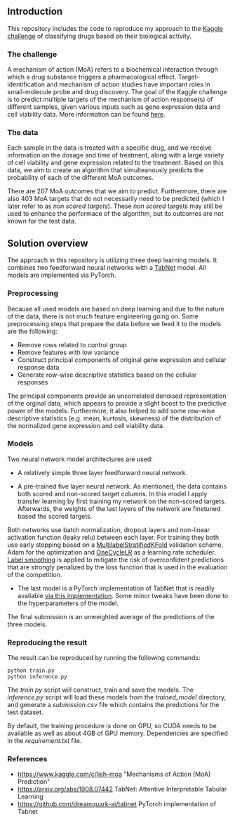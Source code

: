 ## Introduction

This repository includes the code to reproduce my approach to the  [Kaggle challenge](https://www.kaggle.com/c/lish-moa) of classifying drugs based on their biological activity.


### The challenge
A mechanism of action (MoA) refers to a biochemical interaction through which a drug substance triggers a pharmacological effect. Target-identification and mechanism of action studies have important roles in small-molecule probe and drug discovery. The goal of the Kaggle challenge is to predict multiple targets of the mechanism of action response(s) of different samples, given various inputs such as gene expression data and cell viability data. More information can be found [here](https://www.kaggle.com/c/lish-moa). 


### The data
Each sample in the data is treated with a specific drug, and we receive information on the dosage and time of treatment, along with a large variety of cell viability and gene expression related to the treatment. Based on this data, we aim to create an algorithm that simulteanously predicts the probability of each of the different MoA outcomes. 

There are 207 MoA outcomes that we aim to predict. Furthermore, there are also 403 MoA targets that do not necessarily need to be predicted (which I later refer to as *non scored targets*). These *non scored* targets may still be used to enhance the performace of the algorithm, but its outcomes are not known for the test data. 

## Solution overview

The approach in this repository is utilizing three deep learning models. It combines two feedforward neural networks with a 
[TabNet](https://arxiv.org/abs/1908.07442?utm_source=feedburner&utm_medium=feed&utm_campaign=Feed%253A+arxiv%252FQSXk+%2528ExcitingAds%2521+cs+updates+on+arXiv.org%2529) model. 
All models are implemented via PyTorch.

### Preprocessing

Because all used models are based on deep learning and due to the nature of the data, there is not much feature engineering going on. Some preprocessing steps that prepare the data before we feed it to the models are the following:

* Remove rows related to control group 
* Remove features with low variance 
* Construct principal components of original gene expression and cellular response data
* Generate row-wise descriptive statistics based on the cellular responses 

The principal components provide an uncorrelated denoised representation of the orginal data, which appears to provide a slight boost to the predictive power of the models. Furthermore, it also helped to add some row-wise descriptive statistics (e.g. mean, kurtosis, skewness) of the distribution of the normalized gene expression and cell viability data. 

### Models

Two neural network model architectures are used: 

* A relatively simple three layer feedforward neural network.  

* A pre-trained five layer neural network. As mentioned, the data contains both scored and non-scored target columns.
In this model I apply transfer learning by first training my network on the non-scored targets. Afterwards, the weights of the last layers of the network are finetuned based the scored targets.
  
Both networks use batch normalization, dropout layers and non-linear activation function (leaky relu) between each layer. For training they both use early stopping based on a [MultilabelStratifiedKFold](https://github.com/trent-b/iterative-stratification) validation scheme, Adam for the optimization and [OneCycleLR](https://arxiv.org/abs/1708.07120) as a learning rate scheduler. [Label smoothing](https://arxiv.org/abs/1906.02629) is applied to mitigate the risk of overconfident predictions that are strongly penalized by the loss function that is used in the evaluation of the competition. 

* The last model is a PyTorch implementation of TabNet that is readily available [via this implementation](https://github.com/dreamquark-ai/tabnet). Some minor tweaks have been done to the hyperparameters of the model.


The final submission is an unweighted average of the predictions of the three models. 

### Reproducing the result

The result can be reproduced by running the following commands: 

`python train.py` \
`python inference.py`

The *train.py* script will construct, train and save the models. The *inference.py* script will load these models from the *trained_model* directory, and
generate a *submission.csv* file which contains the predictions for the test dataset. 

By default, the training procedure is done on GPU, so CUDA needs to be available as well as about 4GB of GPU memory. Dependencies are specified in the *requirement.txt* file. 

### References

* https://www.kaggle.com/c/lish-moa "Mechanisms of Action (MoA) Prediction" 
* https://arxiv.org/abs/1908.07442 TabNet: Attentive Interpretable Tabular Learning 
* https://github.com/dreamquark-ai/tabnet PyTorch implementation of Tabnet 


